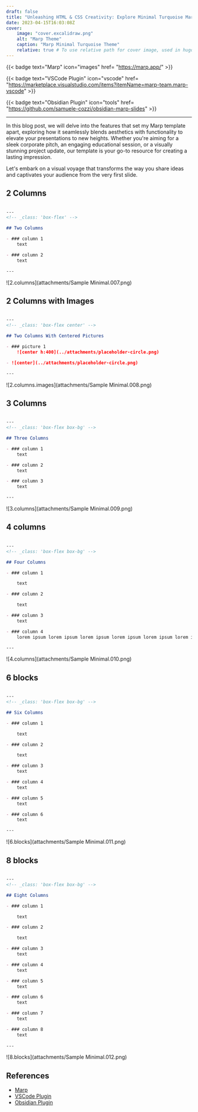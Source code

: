 ```yaml
---
draft: false
title: "Unleashing HTML & CSS Creativity: Explore Minimal Turquoise Marp  Template - The Flex"
date: 2023-04-15T16:03:08Z
cover:
    image: "cover.excalidraw.png"
    alt: "Marp Theme"
    caption: "Marp Minimal Turquoise Theme"
    relative: true # To use relative path for cover image, used in hugo Page-bundles
---
```

{{< badge text="Marp" icon="images" href= "https://marp.app/" >}}

{{< badge text="VSCode Plugin" icon="vscode" href= "https://marketplace.visualstudio.com/items?itemName=marp-team.marp-vscode" >}}

{{< badge text="Obsidian Plugin" icon="tools" href= "https://github.com/samuele-cozzi/obsidian-marp-slides" >}}

---

In this blog post, we will delve into the features that set my Marp template apart, exploring how it seamlessly blends aesthetics with functionality to elevate your presentations to new heights. Whether you're aiming for a sleek corporate pitch, an engaging educational session, or a visually stunning project update, our template is your go-to resource for creating a lasting impression.

Let's embark on a visual voyage that transforms the way you share ideas and captivates your audience from the very first slide.

## 2 Columns

```markdown

--- 
<!-- _class: 'box-flex' -->

## Two Columns 

- ### column 1
	text

- ### column 2
	text

---

```

![2.columns](attachments/Sample Minimal.007.png)

## 2 Columns with Images

```markdown

--- 
<!-- _class: 'box-flex center' -->

## Two Columns With Centered Pictures

- ### picture 1
	![center h:400](../attachments/placeholder-circle.png)

- ![center](../attachments/placeholder-circle.png)

---

```

![2.columns.images](attachments/Sample Minimal.008.png)

## 3 Columns

```markdown

--- 
<!-- _class: 'box-flex box-bg' -->

## Three Columns 

- ### column 1
	text

- ### column 2
	text

- ### column 3
	text

---

```

![3.columns](attachments/Sample Minimal.009.png)

## 4 columns

```markdown

--- 
<!-- _class: 'box-flex box-bg' -->

## Four Columns 

- ### column 1

	text

- ### column 2

	text

- ### column 3
	text

- ### column 4
	lorem ipsum lorem ipsum lorem ipsum lorem ipsum lorem ipsum lorem ipsum 

---

```

![4.columns](attachments/Sample Minimal.010.png)

## 6 blocks

```markdown

--- 
<!-- _class: 'box-flex box-bg' -->

## Six Columns 

- ### column 1

	text

- ### column 2

	text

- ### column 3
	text

- ### column 4
	text

- ### column 5
	text

- ### column 6
	text

---

```

![6.blocks](attachments/Sample Minimal.011.png)

## 8 blocks

```markdown

--- 
<!-- _class: 'box-flex box-bg' -->

## Eight Columns 

- ### column 1

	text

- ### column 2

	text

- ### column 3
	text

- ### column 4
	text

- ### column 5
	text

- ### column 6
	text

- ### column 7
	text

- ### column 8
	text
  
---

```

![8.blocks](attachments/Sample Minimal.012.png)

## References

- [Marp](https://marp.app/)
- [VSCode Plugin](https://marketplace.visualstudio.com/items?itemName=marp-team.marp-vscode)
- [Obsidian Plugin](https://github.com/samuele-cozzi/obsidian-marp-slides)

